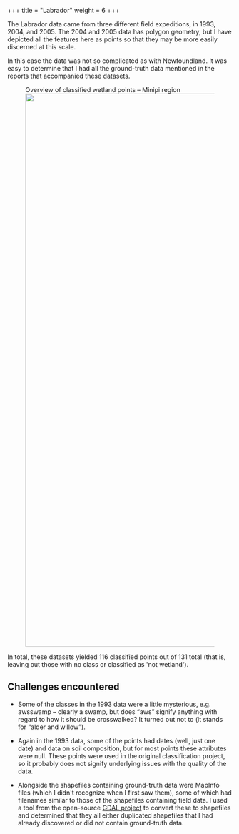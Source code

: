 +++
title = "Labrador"
weight = 6
+++

The Labrador data came from three different field expeditions,
in 1993, 2004, and 2005. The 2004 and 2005 data has
polygon geometry, but I have depicted all the features here as
points so that they may be more easily discerned at this scale.

In this case the data was not so complicated as with
Newfoundland. It was easy to
determine that I had all the ground-truth data mentioned in the
reports that accompanied these datasets.

<figure>

<figcaption>Overview of classified wetland points &ndash;
Minipi region</figcaption>

<img src='../LB.jpg' width=874 height=1240>

</figure>

In total, these datasets yielded 116 classified points out of
131 total (that is, leaving out those with no class or
classified as 'not wetland').

## Challenges encountered

- Some of the classes in the 1993 data were a little mysterious, e.g. awsswamp – clearly a swamp, but does “aws” signify anything with regard to how it should be crosswalked? It turned out not to (it stands for “alder and willow”). 

- Again in the 1993 data, some of the points had dates (well,
  just one date) and data on soil composition, but for most
  points these attributes were null. These points were used in
  the original classification project, so it probably does not signify underlying issues with the quality of the data. 

- Alongside the shapefiles containing ground-truth data were
  MapInfo files (which I didn't recognize when I first saw
  them), some of which had filenames similar to those of the
  shapefiles containing field data. I used a tool from the open-source [GDAL
  project](https://gdal.org/) to convert these to shapefiles and
  determined that they all either duplicated shapefiles that
  I had already discovered or did not contain ground-truth data.
